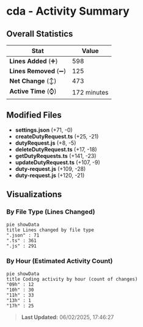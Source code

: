 # cda - Activity Summary 

## Overall Statistics

| Stat                   | Value                                                             |
| ---------------------- | ----------------------------------------------------------------- |
| **Lines Added** (➕)   | 598                                          |
| **Lines Removed** (➖) | 125                                        |
| **Net Change** (↕)    | 473                |
| **Active Time** (⌚)   | 172 minutes |


## Modified Files
- **settings.json** (+71, -0)
- **createDutyRequest.ts** (+25, -21)
- **dutyRequest.js** (+8, -5)
- **deleteDutyRequest.ts** (+17, -18)
- **getDutyRequests.ts** (+141, -23)
- **updateDutyRequest.ts** (+107, -9)
- **duty-request.js** (+109, -28)
- **duty-request.js** (+120, -21)

## Visualizations

### By File Type (Lines Changed)

```mermaid
pie showData
title Lines changed by file type
".json" : 71
".ts" : 361
".js" : 291
```

### By Hour (Estimated Activity Count)

```mermaid
pie showData
title Coding activity by hour (count of changes)
"09h" : 12
"10h" : 30
"11h" : 33
"13h" : 1
"17h" : 25
```


> **Last Updated:** 06/02/2025, 17:46:27